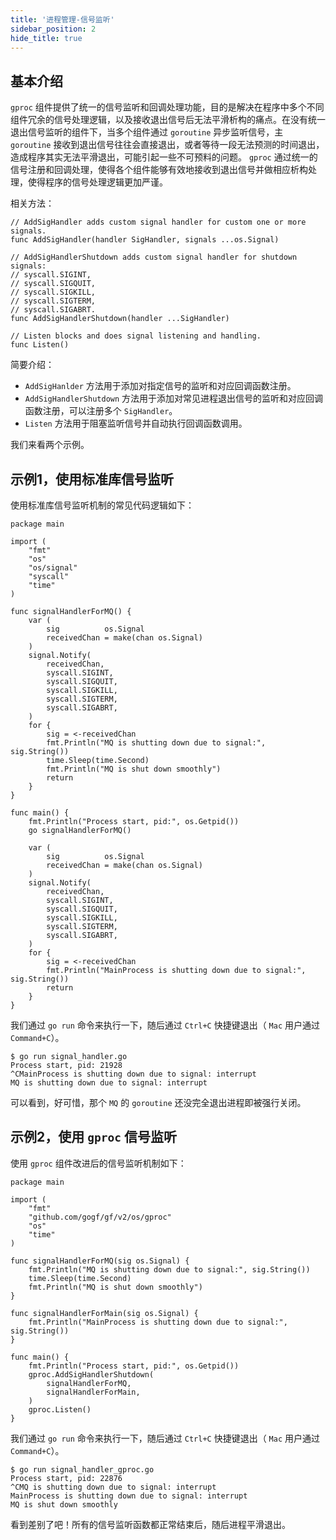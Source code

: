 ```yaml
---
title: '进程管理-信号监听'
sidebar_position: 2
hide_title: true
---
```


## 基本介绍

`gproc` 组件提供了统一的信号监听和回调处理功能，目的是解决在程序中多个不同组件冗余的信号处理逻辑，以及接收退出信号后无法平滑析构的痛点。在没有统一退出信号监听的组件下，当多个组件通过 `goroutine` 异步监听信号，主 `goroutine` 接收到退出信号往往会直接退出，或者等待一段无法预测的时间退出，造成程序其实无法平滑退出，可能引起一些不可预料的问题。 `gproc` 通过统一的信号注册和回调处理，使得各个组件能够有效地接收到退出信号并做相应析构处理，使得程序的信号处理逻辑更加严谨。

相关方法：

```
// AddSigHandler adds custom signal handler for custom one or more signals.
func AddSigHandler(handler SigHandler, signals ...os.Signal)

// AddSigHandlerShutdown adds custom signal handler for shutdown signals:
// syscall.SIGINT,
// syscall.SIGQUIT,
// syscall.SIGKILL,
// syscall.SIGTERM,
// syscall.SIGABRT.
func AddSigHandlerShutdown(handler ...SigHandler)

// Listen blocks and does signal listening and handling.
func Listen()
```

简要介绍：

- `AddSigHanlder` 方法用于添加对指定信号的监听和对应回调函数注册。
- `AddSigHandlerShutdown` 方法用于添加对常见进程退出信号的监听和对应回调函数注册，可以注册多个 `SigHandler`。
- `Listen` 方法用于阻塞监听信号并自动执行回调函数调用。

我们来看两个示例。

## 示例1，使用标准库信号监听

使用标准库信号监听机制的常见代码逻辑如下：

```
package main

import (
	"fmt"
	"os"
	"os/signal"
	"syscall"
	"time"
)

func signalHandlerForMQ() {
	var (
		sig          os.Signal
		receivedChan = make(chan os.Signal)
	)
	signal.Notify(
		receivedChan,
		syscall.SIGINT,
		syscall.SIGQUIT,
		syscall.SIGKILL,
		syscall.SIGTERM,
		syscall.SIGABRT,
	)
	for {
		sig = <-receivedChan
		fmt.Println("MQ is shutting down due to signal:", sig.String())
		time.Sleep(time.Second)
		fmt.Println("MQ is shut down smoothly")
		return
	}
}

func main() {
	fmt.Println("Process start, pid:", os.Getpid())
	go signalHandlerForMQ()

	var (
		sig          os.Signal
		receivedChan = make(chan os.Signal)
	)
	signal.Notify(
		receivedChan,
		syscall.SIGINT,
		syscall.SIGQUIT,
		syscall.SIGKILL,
		syscall.SIGTERM,
		syscall.SIGABRT,
	)
	for {
		sig = <-receivedChan
		fmt.Println("MainProcess is shutting down due to signal:", sig.String())
		return
	}
}
```

我们通过 `go run` 命令来执行一下，随后通过 `Ctrl+C` 快捷键退出（ `Mac` 用户通过 `Command+C`）。

```
$ go run signal_handler.go
Process start, pid: 21928
^CMainProcess is shutting down due to signal: interrupt
MQ is shutting down due to signal: interrupt
```

可以看到，好可惜，那个 `MQ` 的 `goroutine` 还没完全退出进程即被强行关闭。

## 示例2，使用 `gproc` 信号监听

使用 `gproc` 组件改进后的信号监听机制如下：

```
package main

import (
	"fmt"
	"github.com/gogf/gf/v2/os/gproc"
	"os"
	"time"
)

func signalHandlerForMQ(sig os.Signal) {
	fmt.Println("MQ is shutting down due to signal:", sig.String())
	time.Sleep(time.Second)
	fmt.Println("MQ is shut down smoothly")
}

func signalHandlerForMain(sig os.Signal) {
	fmt.Println("MainProcess is shutting down due to signal:", sig.String())
}

func main() {
	fmt.Println("Process start, pid:", os.Getpid())
	gproc.AddSigHandlerShutdown(
		signalHandlerForMQ,
		signalHandlerForMain,
	)
	gproc.Listen()
}
```

我们通过 `go run` 命令来执行一下，随后通过 `Ctrl+C` 快捷键退出（ `Mac` 用户通过 `Command+C`）。

```
$ go run signal_handler_gproc.go
Process start, pid: 22876
^CMQ is shutting down due to signal: interrupt
MainProcess is shutting down due to signal: interrupt
MQ is shut down smoothly
```

看到差别了吧！所有的信号监听函数都正常结束后，随后进程平滑退出。